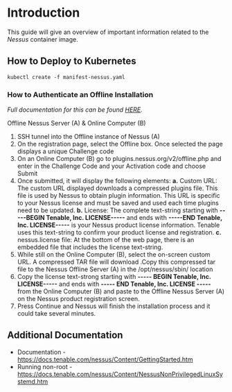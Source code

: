 # Introduction

This guide will give an overview of important information related to the *Nessus* container image.

## How to Deploy to Kubernetes

```shell
kubectl create -f manifest-nessus.yaml
```

### How to Authenticate an Offline Installation
*Full documentation for this can be found [HERE](https://docs.tenable.com/nessus/Content/InstallNessusOffline.htm).*

Offline Nessus Server (A) & Online Computer (B)
1.	SSH tunnel into the Offline instance of Nessus (A)
2.	On the registration page, select the Offline box. Once selected the page displays a unique Challenge code
3.	On an Online Computer (B) go to plugins.nessus.org/v2/offline.php and enter in the Challenge Code and your Activation code and choose Submit
4.	Once submitted, it will display the following elements:
**a.**	Custom URL: The custom URL displayed downloads a compressed plugins file. This file is used by Nessus to obtain plugin information. This URL is specific to your Nessus license and must be saved and used each time plugins need to be updated.
**b.**	License: The complete text-string starting with **-----BEGIN Tenable, Inc. LICENSE-----** and ends with **-----END Tenable, Inc. LICENSE-----** is your Nessus product license information. Tenable uses this text-string to confirm your product license and registration.
**c.**	nessus.license file: At the bottom of the web page, there is an embedded file that includes the license text-string.
5.	While still on the Online Computer (B), select the on-screen custom URL. A compressed TAR file will download .Copy this compressed tar file to the Nessus Offline Server (A) in the /opt/nessus/sbin/ location
6.	Copy the license text-strong starting with **----- BEGIN Tenable, Inc. LICENSE-----** and ends with **----- END Tenable, Inc. LICENSE -----** from the Online Computer (B) and paste to the Offline Nessus Server (A) on the Nessus product registration screen.
7.	Press Continue and Nessus will finish the installation process and it could take several minutes. 

## Additional Documentation
- Documentation - <https://docs.tenable.com/nessus/Content/GettingStarted.htm>
- Running non-root - <https://docs.tenable.com/nessus/Content/NessusNonPrivilegedLinuxSystemd.htm>